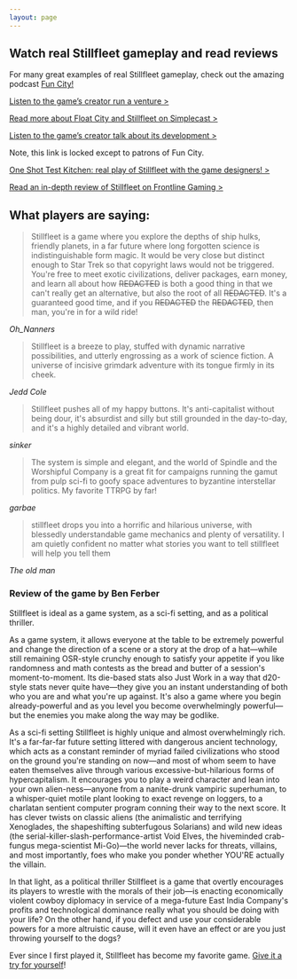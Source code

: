 ```yaml
---
layout: page
---
```


## Watch real Stillfleet gameplay and read reviews

For many great examples of real Stillfleet gameplay, check out the amazing podcast [Fun City!](https://funcity.ventures/category/float-city/)


[Listen to the game’s creator run a venture >](https://funcity.ventures/episode/float-city-16-the-anxious-city-an-island-in-limbo/)



[Read more about Float City and Stillfleet on Simplecast >](https://blog.simplecast.com/fun-city-float-city/)



[Listen to the game’s creator talk about its development >](https://www.patreon.com/posts/float-chatty-15-50370849)

Note, this link is locked except to patrons of Fun City.



[One Shot Test Kitchen: real play of Stillfleet with the game designers! >](https://anchor.fm/one-shot-test-kitchen/episodes/Episode-23-1---Stillfleet-Gameplay-e1mifud)



[Read an in-depth review of Stillfleet on Frontline Gaming >](https://www.frontlinegaming.org/2020/09/20/stillfleet-an-indie-ttrpg-review/)



## What players are saying:

> Stillfleet is a game where you explore the depths of ship hulks, friendly planets, in a far future where long forgotten science is indistinguishable form magic. It would be very close but distinct enough to Star Trek so that copyright laws would not be triggered. You're free to meet exotic civilizations, deliver packages, earn money, and learn all about how <s>REDACTED</s> is both a good thing in that we can't really get an alternative, but also the root of all <s>REDACTED</s>. It's a guaranteed good time, and if you <s>REDACTED</s> the <s>REDACTED</s>, then man, you're in for a wild ride!

<cite>Oh_Nanners</cite>

> Stillfleet is a breeze to play, stuffed with dynamic narrative possibilities, and utterly engrossing as a work of science fiction. A universe of incisive grimdark adventure with its tongue firmly in its cheek.

<cite>Jedd Cole</cite>

> Stillfleet pushes all of my happy buttons. It's anti-capitalist without being dour, it's absurdist and silly but still grounded in the day-to-day, and it's a highly detailed and vibrant world.

<cite>sinker</cite>

> The system is simple and elegant, and the world of Spindle and the Worshipful Company is a great fit for campaigns running the gamut from pulp sci-fi to goofy space adventures to byzantine interstellar politics. My favorite TTRPG by far!

<cite>garbae</cite>

> stillfleet drops you into a horrific and hilarious universe, with blessedly understandable game mechanics and plenty of versatility. I am quietly confident no matter what stories you want to tell stillfleet will help you tell them

<cite>The old man</cite>

### Review of the game by Ben Ferber

Stillfleet is ideal as a game system, as a sci-fi setting, and as a political thriller.

As a game system, it allows everyone at the table to be extremely powerful and change the direction of a scene or a story at the drop of a hat—while still remaining OSR-style crunchy enough to satisfy your appetite if you like randomness and math contests as the bread and butter of a session's moment-to-moment. Its die-based stats also Just Work in a way that d20-style stats never quite have—they give you an instant understanding of both who you are and what you're up against. It's also a game where you begin already-powerful and as you level you become overwhelmingly powerful—but the enemies you make along the way may be godlike.

As a sci-fi setting Stillfleet is highly unique and almost overwhelmingly rich. It's a far-far-far future setting littered with dangerous ancient technology, which acts as a constant reminder of myriad failed civilizations who stood on the ground you're standing on now—and most of whom seem to have eaten themselves alive through various excessive-but-hilarious forms of hypercapitalism. It encourages you to play a weird character and lean into your own alien-ness—anyone from a nanite-drunk vampiric superhuman, to a whisper-quiet motile plant looking to exact revenge on loggers, to a charlatan sentient computer program conning their way to the next score. It has clever twists on classic aliens (the animalistic and terrifying Xenoglades, the shapeshifting subterfugous Solarians) and wild new ideas (the serial-killer-slash-performance-artist Void Elves, the hiveminded crab-fungus mega-scientist Mi-Go)—the world never lacks for threats, villains, and most importantly, foes who make you ponder whether YOU'RE actually the villain.

In that light, as a political thriller Stillfleet is a game that overtly encourages its players to wrestle with the morals of their job—is enacting economically violent cowboy diplomacy in service of a mega-future East India Company's profits and technological dominance really what you should be doing with your life? On the other hand, if you defect and use your considerable powers for a more altruistic cause, will it even have an effect or are you just throwing yourself to the dogs?

Ever since I first played it, Stillfleet has become my favorite game. [Give it a try for yourself](/play.html)!
